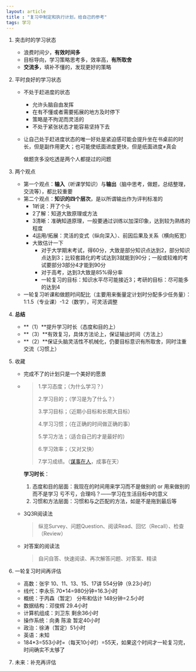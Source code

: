 ```yaml
---
layout: article
title : "复习中制定和执行计划，给自己的参考"
tags: 学习
---
```


1. 突击时的学习状态

   - 浪费时间少，**有效时间多**
   - 目标导向，学习策略思考多，效率高，**有所取舍**
   - **交流多**，填补不懂的，发现更好的策略

2. 平时良好的学习状态

   - 不处于赶进度的状态

     - 允许头脑自由发挥
     - 在有不懂或者需要拓展的地方及时停下
     - 策略是不拘泥而灵活的
     - 不处于紧张状态才能容易坚持下去

   - 让自己处于赶进度状态的唯一好处是紧迫感可能会提升坐在书桌前的时长，但是副作用更大；也可能使纸面进度更快，但是纸面进度≠真会

     做题贪多没吃透是两个人都提过的问题

3. 两个观点

   - 第一个观点：**输入**（听课学知识）与**输出**（脑中思考，做题，总结整理，交流等），都比较重要
   - 第二个观点：**知识的四个层次**，是以所谓输出作为评判标准的
     - 1听说：开了个头
     - 2了解：知道大致原理或方法
     - 3清晰：准确知道原理，一般要通过训练以加深印象，达到较为熟练的程度
     - 4运用/拓展：灵活的变式（纵向深入）、前因后果及关系（横向拓宽）
     - 大致估计一下
       - 对于大学期末考试，得60分，大致是部分知识点达到2，部分知识点达到3；比较套路化的考试达到3就能到90分；一般或较难的考试要部分3部分4才能到90分
       - 对于高考，达到3大致是85%得分率
       - 一轮复习的目标：知识水平尽可能接近3；考研的目标：尽可能多的达到4
   - 一轮复习听课和做题时间配比（主要用来衡量定计划时分配多少任务量）：1:1.5（专业课）-1:2（数学），可灵活调整

4. **总结**

   - **（1）**提升学习时长（态度和目的上）
   - **（3）**有效复习，具体方法论上，保证输出时间（方法上）
   - **（2）**保证头脑灵活性不机械化，仍要目标意识有所取舍，同时注重交流（习惯上）

5. 收藏

   - 完成不了的计划只是一个美好的愿景

   - > 1.学习态度；（为什么学习？）
     >
     > 2.学习目的；（学习是为了什么？）
     >
     > 3.学习目标；（近期小目标和长期大目标）
     >
     > 4.学习习惯；（在正确的时间做正确的事）
     >
     > 5.学习方法；（适合自己的才是最好的）
     >
     > 6.学习效率；（又对又快）
     >
     > 7.学习成绩。（[谋事在人](https://www.zhihu.com/search?q=谋事在人&search_source=Entity&hybrid_search_source=Entity&hybrid_search_extra={"sourceType"%3A"answer"%2C"sourceId"%3A"3082322903"})，成事在天）

     **学习时长**：

     1. 态度和目的层面：我现在的时间用来学习而不是做别的 or 用来做别的而不是学习 亏不亏，合理吗？——学习在生活目标中的意义
     2. 习惯和方法层面：习惯和与之匹配的方法，如是不是拖到最后等

   - 3Q3R阅读法

     > 纵览Survey、问题Question、阅读Read、回忆（Recall）、检查（Review）

   - 对答案的阅读法

     > 自问自答、快速阅读、再次解答问题、对答案、精读

6. 一轮复习时间再评估

   - 高数：张宇 10、11、13、15、17讲 554分钟（9.23小时）
   - 线代：李永乐 70*14=980分钟=16.3小时
   - 概统：于丙森（暂定） 分布和估计 148分钟=2.5小时
   - 数据结构：邓俊辉 29.4小时
   - 计算机组成：刘卫东 剩余36小时
   - 操作系统：向勇 陈渝 暂定40小时
   - 政治：徐涛（暂定）51小时
   - 英语：未知
   - 184*3=553小时=（每天10小时）=55天，如果这个时间才一轮复习完，时间确实不太够了

7. 未来：补充再评估
